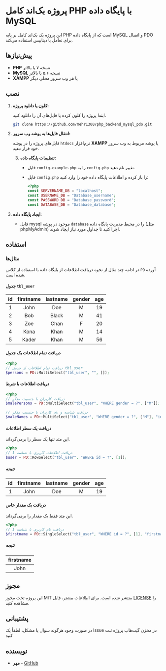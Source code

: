 # پروژه بک‌اند کامل PHP با پایگاه داده MySQL

این پروژه یک بک‌اند کامل بر پایه PHP است که از پایگاه داده MySQL و اتصال PDO برای تعامل با دیتابیس استفاده می‌کند.

## پیش‌نیازها

- **PHP** نسخه ۷ یا بالاتر
- **MySQL** نسخه ۵.۶ یا بالاتر
- **XAMPP** یا هر وب سرور محلی دیگر

## نصب

1. **کلون یا دانلود پروژه:**

   ابتدا پروژه را کلون کرده یا فایل‌های آن را دانلود کنید.

   ```bash
   git clone https://github.com/mehr1300/php_backend_mysql_pdo.git
   ```

2. **انتقال فایل‌ها به پوشه وب سرور:**

   فایل‌های پروژه را در پوشه `htdocs` نرم‌افزار **XAMPP** یا پوشه مربوط به وب سرور خود قرار دهید.

   3. **تنظیمات پایگاه داده:**

      - فایل `config-example.php` را به `config.php` تغییر نام دهید.
      - فایل `config.php` را باز کرده و اطلاعات پایگاه داده خود را وارد کنید:

        ```php
        <?php
        const SERVERNAME_DB = "localhost";
        const USERNAME_DB = "Database_username";
        const PASSWORD_DB = "Database_password";
        const DATABASE_DB = "Database_database";
        ```
4. **ایجاد پایگاه داده:**

    - فایل mysql موجود در پوشه `database` را در محیط مدیریت پایگاه داده (مثل phpMyAdmin) اجرا کنید تا جداول مورد نیاز ایجاد شوند.

## استفاده

### مثال‌ها

در ادامه چند مثال از نحوه دریافت اطلاعات از پایگاه داده با استفاده از کلاس `PD` آورده شده است.

#### جدول `tbl_user`

| id | firstname | lastname | gender | age |
|:---:|:-------------:|:--------:|:------:|:---:|
| 1   | John          |   Doe    |   M    | 19  |
| 2   | Bob           |  Black   |   M    | 41  |
| 3   | Zoe           |   Chan   |   F    | 20  |
| 4   | Kona          |   Khan   |   M    | 14  |
| 5   | Kader         |   Khan   |   M    | 56  |

#### دریافت تمام اطلاعات یک جدول

```php
<?php
// دریافت تمام اطلاعات از جدول tbl_user
$persons = PD::MultiSelect("tbl_user", "", []);
```

#### دریافت اطلاعات با شرط

```php
<?php
// دریافت کاربران با جنسیت مذکر
$malePersons = PD::MultiSelect("tbl_user", "WHERE gender = ?", ["M"]);

// دریافت شناسه و نام کاربران با جنسیت مذکر
$maleNames = PD::MultiSelect("tbl_user", "WHERE gender = ?", ["M"], "id, firstname");
```

#### دریافت یک سطر اطلاعات

این متد تنها یک سطر را برمی‌گرداند.

```php
<?php
// دریافت اطلاعات کاربری با شناسه 1
$user = PD::RowSelect("tbl_user", "WHERE id = ?", [1]);
```

##### نتیجه

|  id | firstname | lastname | gender | age |
|:---:|:----:|:-------------:|:-----:|:---:|
| 1   | John | Doe           | M     | 19  |

#### دریافت یک مقدار خاص

این متد فقط یک مقدار را برمی‌گرداند.

```php
<?php
// دریافت نام کاربری با شناسه 1
$firstname = PD::SingleSelect("tbl_user", "WHERE id = ?", [1], "firstname");
```

##### نتیجه

| firstname  |
|:----:|
| John |

 
## مجوز

این پروژه تحت مجوز MIT منتشر شده است. برای اطلاعات بیشتر، فایل [LICENSE](LICENSE) را مشاهده کنید.

## پشتیبانی

در صورت وجود هرگونه سوال یا مشکل، لطفاً یک Issue در مخزن گیت‌هاب پروژه ثبت کنید

 

## نویسنده

- **مهر** - [GitHub](https://github.com/mehr1300)
